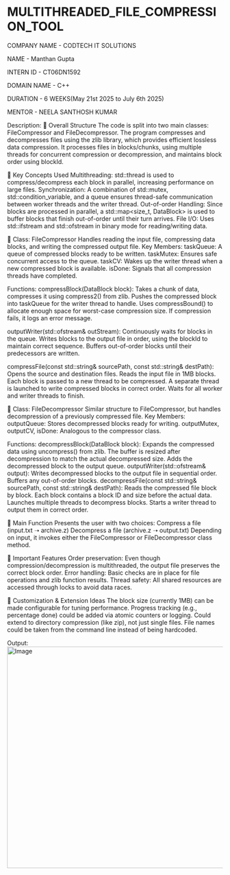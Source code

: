# MULTITHREADED_FILE_COMPRESSION_TOOL

COMPANY NAME - CODTECH IT SOLUTIONS

NAME - Manthan Gupta

INTERN ID - CT06DN1592

DOMAIN NAME - C++

DURATION - 6 WEEKS(May 21st 2025 to July 6th 2025)

MENTOR - NEELA SANTHOSH KUMAR

Description:
🔹 Overall Structure
The code is split into two main classes: FileCompressor and FileDecompressor.
The program compresses and decompresses files using the zlib library, which provides efficient lossless data compression.
It processes files in blocks/chunks, using multiple threads for concurrent compression or decompression, and maintains block order using blockId.

🔹 Key Concepts Used
Multithreading: std::thread is used to compress/decompress each block in parallel, increasing performance on large files.
Synchronization: A combination of std::mutex, std::condition_variable, and a queue ensures thread-safe communication between worker threads and the writer thread.
Out-of-order Handling: Since blocks are processed in parallel, a std::map<size_t, DataBlock> is used to buffer blocks that finish out-of-order until their turn arrives.
File I/O: Uses std::ifstream and std::ofstream in binary mode for reading/writing data.

🔹 Class: FileCompressor
Handles reading the input file, compressing data blocks, and writing the compressed output file.
Key Members:
taskQueue: A queue of compressed blocks ready to be written.
taskMutex: Ensures safe concurrent access to the queue.
taskCV: Wakes up the writer thread when a new compressed block is available.
isDone: Signals that all compression threads have completed.

Functions:
compressBlock(DataBlock block):
Takes a chunk of data, compresses it using compress2() from zlib.
Pushes the compressed block into taskQueue for the writer thread to handle.
Uses compressBound() to allocate enough space for worst-case compression size.
If compression fails, it logs an error message.

outputWriter(std::ofstream& outStream):
Continuously waits for blocks in the queue.
Writes blocks to the output file in order, using the blockId to maintain correct sequence.
Buffers out-of-order blocks until their predecessors are written.

compressFile(const std::string& sourcePath, const std::string& destPath):
Opens the source and destination files.
Reads the input file in 1MB blocks.
Each block is passed to a new thread to be compressed.
A separate thread is launched to write compressed blocks in correct order.
Waits for all worker and writer threads to finish.

🔹 Class: FileDecompressor
Similar structure to FileCompressor, but handles decompression of a previously compressed file.
Key Members:
outputQueue: Stores decompressed blocks ready for writing.
outputMutex, outputCV, isDone: Analogous to the compressor class.

Functions:
decompressBlock(DataBlock block):
Expands the compressed data using uncompress() from zlib.
The buffer is resized after decompression to match the actual decompressed size.
Adds the decompressed block to the output queue.
outputWriter(std::ofstream& output):
Writes decompressed blocks to the output file in sequential order.
Buffers any out-of-order blocks.
decompressFile(const std::string& sourcePath, const std::string& destPath):
Reads the compressed file block by block.
Each block contains a block ID and size before the actual data.
Launches multiple threads to decompress blocks.
Starts a writer thread to output them in correct order.

🔹 Main Function
Presents the user with two choices:
Compress a file (input.txt ➝ archive.z)
Decompress a file (archive.z ➝ output.txt)
Depending on input, it invokes either the FileCompressor or FileDecompressor class method.

🔹 Important Features
Order preservation: Even though compression/decompression is multithreaded, the output file preserves the correct block order.
Error handling: Basic checks are in place for file operations and zlib function results.
Thread safety: All shared resources are accessed through locks to avoid data races.

🔹 Customization & Extension Ideas
The block size (currently 1MB) can be made configurable for tuning performance.
Progress tracking (e.g., percentage done) could be added via atomic counters or logging.
Could extend to directory compression (like zip), not just single files.
File names could be taken from the command line instead of being hardcoded.


Output:
<img width="1314" height="517" alt="Image" src="https://github.com/user-attachments/assets/9e348c76-b982-4afc-90f6-6392a6ce9250" />
